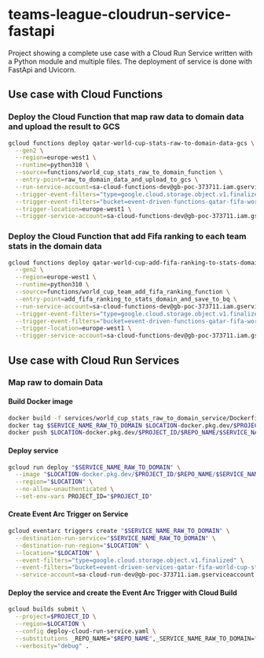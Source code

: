 # teams-league-cloudrun-service-fastapi

Project showing a complete use case with a Cloud Run Service written with a Python module and multiple files. The
deployment of service is done with FastApi and Uvicorn.

## Use case with Cloud Functions

### Deploy the Cloud Function that map raw data to domain data and upload the result to GCS

```bash
gcloud functions deploy qatar-world-cup-stats-raw-to-domain-data-gcs \
  --gen2 \
  --region=europe-west1 \
  --runtime=python310 \
  --source=functions/world_cup_stats_raw_to_domain_function \
  --entry-point=raw_to_domain_data_and_upload_to_gcs \
  --run-service-account=sa-cloud-functions-dev@gb-poc-373711.iam.gserviceaccount.com \
  --trigger-event-filters="type=google.cloud.storage.object.v1.finalized" \
  --trigger-event-filters="bucket=event-driven-functions-qatar-fifa-world-cup-stats-raw" \
  --trigger-location=europe-west1 \
  --trigger-service-account=sa-cloud-functions-dev@gb-poc-373711.iam.gserviceaccount.com
```

### Deploy the Cloud Function that add Fifa ranking to each team stats in the domain data

```bash
gcloud functions deploy qatar-world-cup-add-fifa-ranking-to-stats-domain-bq \
  --gen2 \
  --region=europe-west1 \
  --runtime=python310 \
  --source=functions/world_cup_team_add_fifa_ranking_function \
  --entry-point=add_fifa_ranking_to_stats_domain_and_save_to_bq \
  --run-service-account=sa-cloud-functions-dev@gb-poc-373711.iam.gserviceaccount.com \
  --trigger-event-filters="type=google.cloud.storage.object.v1.finalized" \
  --trigger-event-filters="bucket=event-driven-functions-qatar-fifa-world-cup-stats" \
  --trigger-location=europe-west1 \
  --trigger-service-account=sa-cloud-functions-dev@gb-poc-373711.iam.gserviceaccount.com
```

## Use case with Cloud Run Services

### Map raw to domain Data

#### Build Docker image

```bash
docker build -f services/world_cup_stats_raw_to_domain_service/Dockerfile -t $SERVICE_NAME_RAW_TO_DOMAIN .
docker tag $SERVICE_NAME_RAW_TO_DOMAIN $LOCATION-docker.pkg.dev/$PROJECT_ID/$REPO_NAME/$SERVICE_NAME_RAW_TO_DOMAIN:$IMAGE_TAG
docker push $LOCATION-docker.pkg.dev/$PROJECT_ID/$REPO_NAME/$SERVICE_NAME_RAW_TO_DOMAIN:$IMAGE_TAG
```

#### Deploy service

```bash
gcloud run deploy "$SERVICE_NAME_RAW_TO_DOMAIN" \
  --image "$LOCATION-docker.pkg.dev/$PROJECT_ID/$REPO_NAME/$SERVICE_NAME_RAW_TO_DOMAIN:$IMAGE_TAG" \
  --region="$LOCATION" \
  --no-allow-unauthenticated \
  --set-env-vars PROJECT_ID="$PROJECT_ID"
```

#### Create Event Arc Trigger on Service

```bash
gcloud eventarc triggers create "$SERVICE_NAME_RAW_TO_DOMAIN" \
  --destination-run-service="$SERVICE_NAME_RAW_TO_DOMAIN" \
  --destination-run-region="$LOCATION" \
  --location="$LOCATION" \
  --event-filters="type=google.cloud.storage.object.v1.finalized" \
  --event-filters="bucket=event-driven-services-qatar-fifa-world-cup-stats-raw" \
  --service-account=sa-cloud-run-dev@gb-poc-373711.iam.gserviceaccount.com
```

#### Deploy the service and create the Event Arc Trigger with Cloud Build

```bash
gcloud builds submit \
  --project=$PROJECT_ID \
  --region=$LOCATION \
  --config deploy-cloud-run-service.yaml \
  --substitutions _REPO_NAME="$REPO_NAME",_SERVICE_NAME_RAW_TO_DOMAIN="$SERVICE_NAME_RAW_TO_DOMAIN",_IMAGE_TAG="$IMAGE_TAG" \
  --verbosity="debug" .
```